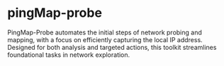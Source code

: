 # pingMap-probe
PingMap-Probe automates the initial steps of network probing and mapping, with a focus on efficiently capturing the local IP address. Designed for both analysis and targeted actions, this toolkit streamlines foundational tasks in network exploration.
